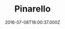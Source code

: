 ---
date: 2016-07-08T18:00:37.000Z
title: Pinarello
latitude: 45.668002217352864
longitude: 12.250655789150358
category: checkin
---